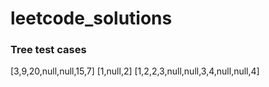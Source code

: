 # leetcode_solutions


### Tree test cases
[3,9,20,null,null,15,7]
[1,null,2]
[1,2,2,3,null,null,3,4,null,null,4]
